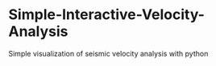 # Simple-Interactive-Velocity-Analysis
Simple visualization of seismic velocity analysis with python
